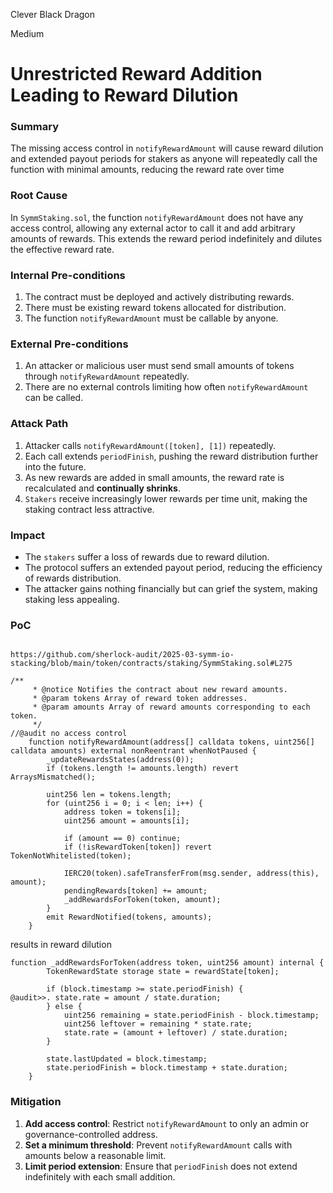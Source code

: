 Clever Black Dragon

Medium

# Unrestricted Reward Addition Leading to Reward Dilution

### Summary

The missing access control in `notifyRewardAmount` will cause reward dilution and extended payout periods for stakers as anyone will repeatedly call the function with minimal amounts, reducing the reward rate over time

### Root Cause

In `SymmStaking.sol`, the function `notifyRewardAmount` does not have any access control, allowing any external actor to call it and add arbitrary amounts of rewards. This extends the reward period indefinitely and dilutes the effective reward rate.

### Internal Pre-conditions

1. The contract must be deployed and actively distributing rewards.
2. There must be existing reward tokens allocated for distribution.
3. The function `notifyRewardAmount` must be callable by anyone.

### External Pre-conditions

1. An attacker or malicious user must send small amounts of tokens through `notifyRewardAmount` repeatedly.
2. There are no external controls limiting how often `notifyRewardAmount` can be called.

### Attack Path

1. Attacker calls `notifyRewardAmount([token], [1])` repeatedly.
2. Each call extends `periodFinish`, pushing the reward distribution further into the future.
3. As new rewards are added in small amounts, the reward rate is recalculated and **continually shrinks**.
4. `Stakers` receive increasingly lower rewards per time unit, making the staking contract less attractive.

### Impact

- The `stakers` suffer a loss of rewards due to reward dilution.
- The protocol suffers an extended payout period, reducing the efficiency of rewards distribution.
- The attacker gains nothing financially but can grief the system, making staking less appealing.

### PoC

```solidity

https://github.com/sherlock-audit/2025-03-symm-io-stacking/blob/main/token/contracts/staking/SymmStaking.sol#L275

/**
	 * @notice Notifies the contract about new reward amounts.
	 * @param tokens Array of reward token addresses.
	 * @param amounts Array of reward amounts corresponding to each token.
	 */
//@audit no access control
	function notifyRewardAmount(address[] calldata tokens, uint256[] calldata amounts) external nonReentrant whenNotPaused {
		_updateRewardsStates(address(0));
		if (tokens.length != amounts.length) revert ArraysMismatched();

		uint256 len = tokens.length;
		for (uint256 i = 0; i < len; i++) {
			address token = tokens[i];
			uint256 amount = amounts[i];

			if (amount == 0) continue;
			if (!isRewardToken[token]) revert TokenNotWhitelisted(token);

			IERC20(token).safeTransferFrom(msg.sender, address(this), amount);
			pendingRewards[token] += amount;
			_addRewardsForToken(token, amount);
		}
		emit RewardNotified(tokens, amounts);
	}
```
results in reward dilution

```solidity
function _addRewardsForToken(address token, uint256 amount) internal {
		TokenRewardState storage state = rewardState[token];

		if (block.timestamp >= state.periodFinish) {
@audit>>. state.rate = amount / state.duration;
		} else {
			uint256 remaining = state.periodFinish - block.timestamp;
			uint256 leftover = remaining * state.rate;
			state.rate = (amount + leftover) / state.duration;
		}

		state.lastUpdated = block.timestamp;
		state.periodFinish = block.timestamp + state.duration;
	}
```

### Mitigation

1. **Add access control**: Restrict `notifyRewardAmount` to only an admin or governance-controlled address.
2. **Set a minimum threshold**: Prevent `notifyRewardAmount` calls with amounts below a reasonable limit.
3. **Limit period extension**: Ensure that `periodFinish` does not extend indefinitely with each small addition.